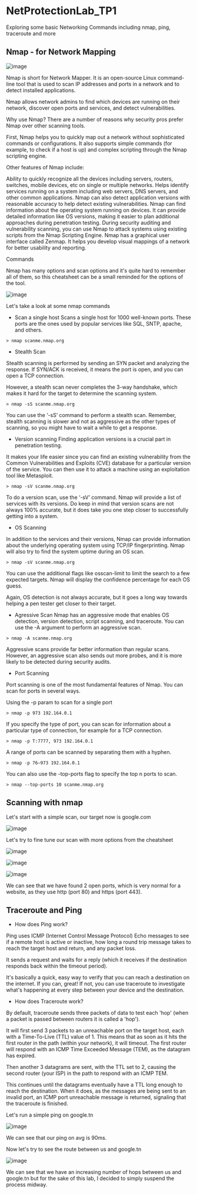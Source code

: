 # NetProtectionLab_TP1
Exploring some basic Networking Commands including nmap, ping, traceroute and more

## Nmap - for Network Mapping

![image](https://user-images.githubusercontent.com/91763346/234418687-e2022f6b-9b8a-43ed-9ce8-e202bd728994.png)


Nmap is short for Network Mapper. It is an open-source Linux command-line tool that is used to scan IP addresses and ports in a network and to detect installed applications.

Nmap allows network admins to find which devices are running on their network, discover open ports and services, and detect vulnerabilities.

Why use Nmap?
There are a number of reasons why security pros prefer Nmap over other scanning tools.

First, Nmap helps you to quickly map out a network without sophisticated commands or configurations. It also supports simple commands (for example, to check if a host is up) and complex scripting through the Nmap scripting engine.

Other features of Nmap include:

Ability to quickly recognize all the devices including servers, routers, switches, mobile devices, etc on single or multiple networks.
Helps identify services running on a system including web servers, DNS servers, and other common applications. Nmap can also detect application versions with reasonable accuracy to help detect existing vulnerabilities.
Nmap can find information about the operating system running on devices. It can provide detailed information like OS versions, making it easier to plan additional approaches during penetration testing.
During security auditing and vulnerability scanning, you can use Nmap to attack systems using existing scripts from the Nmap Scripting Engine.
Nmap has a graphical user interface called Zenmap. It helps you develop visual mappings of a network for better usability and reporting.

Commands

Nmap has many options and scan options and it's quite hard to remember all of them, so this cheatsheet can be a small reminded for the options of the tool.

![image](https://user-images.githubusercontent.com/91763346/234418977-a4c34b3b-2830-4505-a5ef-3aadc0548d4b.png)

Let's take a look at some nmap commands

* Scan a single host 
Scans a single host for 1000 well-known ports. These ports are the ones used by popular services like SQL, SNTP, apache, and others.

```
> nmap scanme.nmap.org
```

* Stealth Scan

Stealth scanning is performed by sending an SYN packet and analyzing the response. If SYN/ACK is received, it means the port is open, and you can open a TCP connection.

However, a stealth scan never completes the 3-way handshake, which makes it hard for the target to determine the scanning system.
```
> nmap -sS scanme.nmap.org
```

You can use the ‘-sS’ command to perform a stealth scan. Remember, stealth scanning is slower and not as aggressive as the other types of scanning, so you might have to wait a while to get a response.

* Version scanning
Finding application versions is a crucial part in penetration testing.

It makes your life easier since you can find an existing vulnerability from the Common Vulnerabilities and Exploits (CVE) database for a particular version of the service. You can then use it to attack a machine using an exploitation tool like Metasploit.

```
> nmap -sV scanme.nmap.org
```

To do a version scan, use the ‘-sV’ command. Nmap will provide a list of services with its versions. Do keep in mind that version scans are not always 100% accurate, but it does take you one step closer to successfully getting into a system.

* OS Scanning

In addition to the services and their versions, Nmap can provide information about the underlying operating system using TCP/IP fingerprinting. Nmap will also try to find the system uptime during an OS scan.

```
> nmap -sV scanme.nmap.org
```

You can use the additional flags like osscan-limit to limit the search to a few expected targets. Nmap will display the confidence percentage for each OS guess.

Again, OS detection is not always accurate, but it goes a long way towards helping a pen tester get closer to their target.

* Agressive Scan
Nmap has an aggressive mode that enables OS detection, version detection, script scanning, and traceroute. You can use the -A argument to perform an aggressive scan.

```
> nmap -A scanme.nmap.org
```

Aggressive scans provide far better information than regular scans. However, an aggressive scan also sends out more probes, and it is more likely to be detected during security audits.

* Port Scanning

Port scanning is one of the most fundamental features of Nmap. You can scan for ports in several ways.

Using the -p param to scan for a single port

```
> nmap -p 973 192.164.0.1
```

If you specify the type of port, you can scan for information about a particular type of connection, for example for a TCP connection.

```
> nmap -p T:7777, 973 192.164.0.1
```

A range of ports can be scanned by separating them with a hyphen.

```
> nmap -p 76–973 192.164.0.1
```

You can also use the -top-ports flag to specify the top n ports to scan.

```
> nmap --top-ports 10 scanme.nmap.org
```

## Scanning with nmap

Let's start with a simple scan, our target now is google.com

![image](https://user-images.githubusercontent.com/91763346/234421755-5c1d48bd-94fc-474d-99f7-8b09d76c5b05.png)

Let's try to fine tune our scan with more options from the cheatsheet

![image](https://user-images.githubusercontent.com/91763346/234422203-55c1cc24-093a-4cd5-bb89-fd3b7411ada6.png)

![image](https://user-images.githubusercontent.com/91763346/234423230-326d3fdd-3d35-4338-9dec-f9a0db7a01a4.png)

![image](https://user-images.githubusercontent.com/91763346/234423710-5a1e8dd6-d3e0-4fca-967b-99f093c36c27.png)

We can see that we have found 2 open ports, which is very normal for a website, as they use http (port 80) and https (port 443).

## Traceroute and Ping

* How does Ping work?

Ping uses ICMP (Internet Control Message Protocol) Echo messages to see if a remote host is active or inactive, how long a round trip message takes to reach the target host and return, and any packet loss.

It sends a request and waits for a reply (which it receives if the destination responds back within the timeout period).

It's basically a quick, easy way to verify that you can reach a destination on the internet. If you can, great! If not, you can use traceroute to investigate what's happening at every step between your device and the destination.

* How does Traceroute work?

By default, traceroute sends three packets of data to test each 'hop' (when a packet is passed between routers it is called a 'hop').

It will first send 3 packets to an unreachable port on the target host, each with a Time-To-Live (TTL) value of 1. This means that as soon as it hits the first router in the path (within your network), it will timeout. The first router will respond with an ICMP Time Exceeded Message (TEM), as the datagram has expired.

Then another 3 datagrams are sent, with the TTL set to 2, causing the second router (your ISP) in the path to respond with an ICMP TEM.

This continues until the datagrams eventually have a TTL long enough to reach the destination. When it does, as the messages are being sent to an invalid port, an ICMP port unreachable message is returned, signaling that the traceroute is finished.

Let's run a simple ping on google.tn

![image](https://user-images.githubusercontent.com/91763346/234424473-90cac502-8347-4bd8-8967-171b5b8f02cb.png)

We can see that our ping on avg is 90ms.

Now let's try to see the route between us and google.tn

![image](https://user-images.githubusercontent.com/91763346/234424941-187f3c84-37b3-4695-9a15-a75cf1c0520d.png)

We can see that we have an increasing number of hops between us and google.tn but for the sake of this lab, I decided to simply suspend the process midway.
